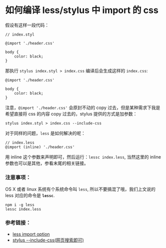 # 如何编译 less/stylus 中 import 的 css

假设有这样一段代码：

```
// index.styl

@import './header.css'

body {
    color: black;
}
```

那执行 `stylus index.styl > index.css` 编译后会生成这样的 `index.css`:

```
@import './header.css'

body {
    color: black;
}
```

注意，`@import './header.css'` 会原封不动的 copy 过去，但是某种需求下我是希望直接将 css 的内容 copy 过去的，stylus 提供的方式是加参数：

```
stylus index.styl > index.css --include-css
```

对于同样的问题，`less` 是如何解决的呢：

```
// index.less
@import (inline) './header.css'
```

用 inline 这个参数来声明即可，然后运行：`lessc index.less`, 当然这里的 inline 参数也可以是其他，参看末尾的相关链接。

### 注意事项：

OS X 或者 linux 系统有个系统命令叫 `less`, 所以不要搞混了哦，我们上文说的 less 对应的命令是 **`lessc`**.

```
npm i -g less
lessc index.less
```

### 参考链接：

- [less import option](http://lesscss.org/features/#import-options)
- [stylus --include-css(网页搜索即可)](http://learnboost.github.io/stylus/docs/executable.html)
